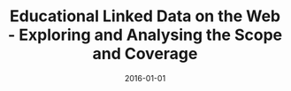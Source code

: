 ---
title: "Educational Linked Data on the Web - Exploring and Analysing the Scope and Coverage"
collection: publications
permalink: /publication/2016-DBLP_series_lncs_TaibiFDF16
date: 2016-01-01
venue: 'Open Data for Education - Linked, Shared, and Reusable Data for Teaching and Learning'
---
